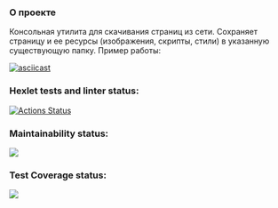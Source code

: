 ### О проекте
Консольная утилита для скачивания страниц из сети. Сохраняет страницу и ее ресурсы (изображения, скрипты, стили) в указанную существующую папку.
Пример работы:

[![asciicast](https://asciinema.org/a/Esj8SNFvpTT7f4OvzG2At1hRp.svg)](https://asciinema.org/a/Esj8SNFvpTT7f4OvzG2At1hRp)
### Hexlet tests and linter status:
[![Actions Status](https://github.com/MarinaIlina893/python-project-lvl3/workflows/hexlet-check/badge.svg)](https://github.com/MarinaIlina893/python-project-lvl3/actions)
### Maintainability status:
<a href="https://codeclimate.com/github/MarinaIlina893/python-project-lvl3/maintainability"><img src="https://api.codeclimate.com/v1/badges/b09f86d416e912dcf21f/maintainability" /></a>
### Test Coverage status:
<a href="https://codeclimate.com/github/MarinaIlina893/python-project-lvl3/test_coverage"><img src="https://api.codeclimate.com/v1/badges/b09f86d416e912dcf21f/test_coverage" /></a>
